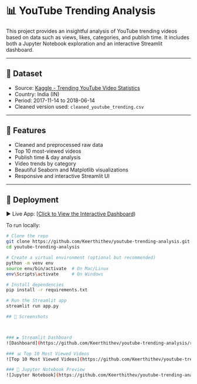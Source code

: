 # 📊 YouTube Trending Analysis

This project provides an insightful analysis of YouTube trending videos based on data such as views, likes, categories, and publish time. It includes both a Jupyter Notebook exploration and an interactive Streamlit dashboard.

---

## 📁 Dataset

- Source: [Kaggle - Trending YouTube Video Statistics](https://www.kaggle.com/datasets/datasnaek/youtube-new)
- Country: India (IN)
- Period: 2017-11-14 to 2018-06-14
- Cleaned version used: `cleaned_youtube_trending.csv`

---

## 🧰 Features

- Cleaned and preprocessed raw data
- Top 10 most-viewed videos
- Publish time & day analysis
- Video trends by category
- Beautiful Seaborn and Matplotlib visualizations
- Responsive and interactive Streamlit UI

---

## 🚀 Deployment

▶️ Live App: [[Click to View the Interactive Dashboard](https://youtube-trending-analysisgit-keerthidev.streamlit.app))

To run locally:

```bash
# Clone the repo
git clone https://github.com/Keerthithev/youtube-trending-analysis.git
cd youtube-trending-analysis

# Create a virtual environment (optional but recommended)
python -m venv env
source env/bin/activate  # On Mac/Linux
env\Scripts\activate     # On Windows

# Install dependencies
pip install -r requirements.txt

# Run the Streamlit app
streamlit run app.py

## 📸 Screenshots



### ▶️ Streamlit Dashboard
![Dashboard](https://github.com/Keerthithev/youtube-trending-analysis/raw/main/images/dashboard_home.png)

### 📊 Top 10 Most Viewed Videos
![Top 10 Most Viewed Videos](https://github.com/Keerthithev/youtube-trending-analysis/raw/main/images/top_10_most_viewed_videos.png)

### 📒 Jupyter Notebook Preview
![Jupyter Notebook](https://github.com/Keerthithev/youtube-trending-analysis/raw/main/images/jupyter_notebook.png)



